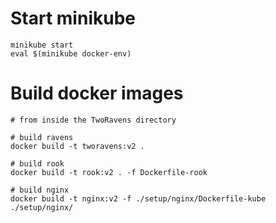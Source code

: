 

# Start minikube

```
minikube start
eval $(minikube docker-env)
```

# Build docker images

```
# from inside the TwoRavens directory

# build ravens
docker build -t tworavens:v2 .

# build rook
docker build -t rook:v2 . -f Dockerfile-rook

# build nginx
docker build -t nginx:v2 -f ./setup/nginx/Dockerfile-kube ./setup/nginx/
```
